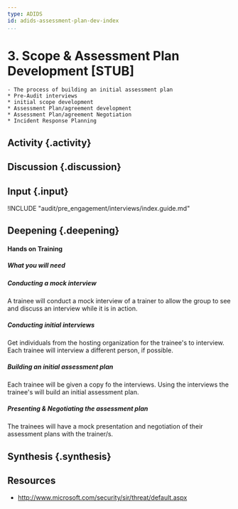 ```yaml
---
type: ADIDS
id: adids-assessment-plan-dev-index
...
```


# 3. Scope & Assessment Plan Development [STUB]

<!-- ![](content/images/assessment_plan_dev.png "") -->

    - The process of building an initial assessment plan
    * Pre-Audit interviews
	* initial scope development
	* Assessment Plan/agreement development
	* Assessment Plan/agreement Negotiation
	* Incident Response Planning

## Activity {.activity}

<?The activities focus on introducing the user to the scope of this threat or section using an activity that lets them explore the concept without the tool so that they can start tool usage with an existing set of use cases in mind.?>

## Discussion {.discussion}

<?SAFETAG specific: For Audit discussions the auditor will provide scenerios that allow a trainee to explore ways they would use/focus a auditing technique with the identified risks in the case study provided.?>

## Input {.input}

<?This is usually the lecture part of the session. The trainer presents on issues, sub-topics and more advanced concepts related to focus of the session.?>

<!--Only temporarily included as a guide for developing input section overview. -->
!INCLUDE "audit/pre_engagement/interviews/index.guide.md"

## Deepening {.deepening}

#### Hands on Training

<?Hands-on training on various components of the tool. This will be a moderately collaborative segment where the trainees will have documentation and be encouraged to explore the tool.?>

##### What you will need

##### Conducting a mock interview

A trainee will conduct a mock interview of a trainer to allow the group to see and discuss an interview while it is in action. 

##### Conducting initial interviews

Get individuals from the hosting organization for the trainee's to interview. Each trainee will interview a different person, if possible.

##### Building an initial assessment plan

Each trainee will be given a copy fo the interviews. Using the interviews the trainee's will build an initial assessment plan. 

##### Presenting & Negotiating the assessment plan

The trainees will have a mock presentation and negotiation of their assessment plans with the trainer/s.

## Synthesis {.synthesis}

<?A good training habit is to always summarize the session. Talk about what happened in the session, some of the results of the discussion, what issues were discussed, what solutions were made, and give some more time for participants to ask more questions before the session is closed.?>

## Resources

  * http://www.microsoft.com/security/sir/threat/default.aspx
